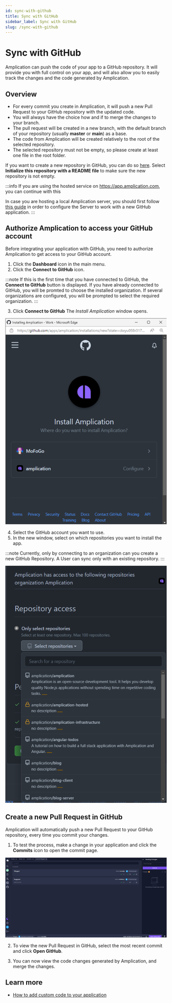 ```yaml
---
id: sync-with-github
title: Sync with GitHub
sidebar_label: Sync with GitHub
slug: /sync-with-github
---
```


# Sync with GitHub

Amplication can push the code of your app to a GitHub repository. It will provide you with full control on your app, and will also allow you to easily track the changes and the code generated by Amplication.

## Overview

- For every commit you create in Amplication, it will push a new Pull Request to your GitHub repository with the updated code.
- You will always have the choice how and if to merge the changes to your branch.
- The pull request will be created in a new branch, with the default branch of your repository (usually **master** or **main**) as a base.
- The code from Amplication will be created relatively to the root of the selected repository.
- The selected repository must not be empty, so please create at least one file in the root folder.

If you want to create a new repository in GitHub, you can do so [here](https://github.com/new). Select **Initialize this repository with a README file** to make sure the new repository is not empty.

:::info
If you are using the hosted service on https://app.amplication.com, you can continue with this 

In case you are hosting a local Amplication server, you should first follow [this guide](/docs/connect-server-to-github) in order to configure the Server to work with a new GitHub application.
:::

## Authorize Amplication to access your GitHub account

Before integrating your application with GitHub, you need to authorize Amplication to get access to your GitHub account.

1. Click the **Dashboard** icon in the main menu.
2. Click the **Connect to GitHub** icon. 

:::note
If this is the first time that you have connected to GitHub, the **Connect to GitHub** button is displayed. 
If you have already connected to GitHub, you will be promted to choose the installed organization. If several organizations are configured, you will be prompted to select the required organization. 
:::

3. Click **Connect to GitHub**
The _Install Amplication_ window opens. 

![](./assets/sync-with-github/Install_Amplication.png)

4. Select the GitHub account you want to use.
5. In the new window, select on which repositories you want to install the app.

:::note
Currently, only by connecting to an organization can you create a new GitHub Repository. A User can sync only with an existing repository. 
:::

![](./assets/sync-with-github/Select-repository-2.png)


## Create a new Pull Request in GitHub

Amplication will automatically push a new Pull Request to your GitHub repository, every time you commit your changes.

1. To test the process, make a change in your application and click  the **Commits** icon  to open the commit page.


![](./assets/sync-with-github/last-commit.png)

2. To view the new Pull Request in GitHub, select the most recent commit and  click **Open GitHub**.

3. You can now view the code changes generated by Amplication, and merge the changes.


## Learn more

- [How to add custom code to your application](/docs/how-to/custom-code)
